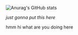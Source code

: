 ![Anurag's GitHub stats](https://github-readme-stats.vercel.app/api?username=thegermanguyben&count_private=true&show_icons=true&theme=shades-of-purple)

*just gonna put this here*

hmm hi
what are you doing here

